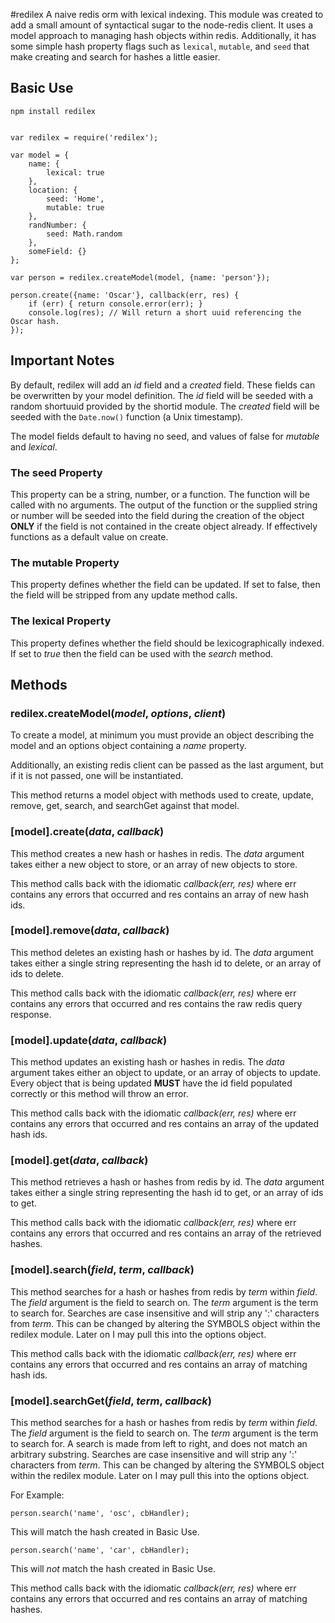 #redilex
A naive redis orm with lexical indexing. This module was created to add a small amount of syntactical sugar to the node-redis client. It uses a model approach to managing hash objects within redis. Additionally, it has some simple hash property flags such as ```lexical```, ```mutable```, and ```seed``` that make creating and search for hashes a little easier.

## Basic Use

    npm install redilex


    var redilex = require('redilex');

    var model = {
        name: {
            lexical: true
        },
        location: {
            seed: 'Home',
            mutable: true
        },
        randNumber: {
            seed: Math.random
        },
        someField: {}
    };

    var person = redilex.createModel(model, {name: 'person'});

    person.create({name: 'Oscar'}, callback(err, res) {
        if (err) { return console.error(err); }
        console.log(res); // Will return a short uuid referencing the Oscar hash.
    });

## Important Notes
By default, redilex will add an *id* field and a *created* field. These fields can be overwritten by your model definition. The *id* field will be seeded with a random shortuuid provided by the shortid module. The *created* field will be seeded with the ```Date.now()``` function (a Unix timestamp).

The model fields default to having no seed, and values of false for *mutable* and *lexical*.

### The **seed** Property
This property can be a string, number, or a function. The function will be called with no arguments. The output of the function or the supplied string or number will be seeded into the field during the creation of the object **ONLY** if the field is not contained in the create object already. If effectively functions as a default value on create.

### The **mutable** Property
This property defines whether the field can be updated. If set to false, then the field will be stripped from any update method calls.

### The **lexical** Property
This property defines whether the field should be lexicographically indexed. If set to *true* then the field can be used with the *search* method.

## Methods

### **redilex.createModel**(*model*, *options*, *client*)
To create a model, at minimum you must provide an object describing the model and an options object containing a *name* property.

Additionally, an existing redis client can be passed as the last argument, but if it is not passed, one will be instantiated.

This method returns a model object with methods used to create, update, remove, get, search, and searchGet against that model.

### [model].**create**(*data*, *callback*)
This method creates a new hash or hashes in redis. The *data* argument takes either a new object to store, or an array of new objects to store.

This method calls back with the idiomatic *callback(err, res)* where err contains any errors that occurred and res contains an array of new hash ids.

### [model].**remove**(*data*, *callback*)
This method deletes an existing hash or hashes by id. The *data* argument takes either a single string representing the hash id to delete, or an array of ids to delete.

This method calls back with the idiomatic *callback(err, res)* where err contains any errors that occurred and res contains the raw redis query response.

### [model].**update**(*data*, *callback*)
This method updates an existing hash or hashes in redis. The *data* argument takes either an object to update, or an array of objects to update. Every object that is being updated **MUST** have the id field populated correctly or this method will throw an error.

This method calls back with the idiomatic *callback(err, res)* where err contains any errors that occurred and res contains an array of the updated hash ids.

### [model].**get**(*data*, *callback*)
This method retrieves a hash or hashes from redis by id. The *data* argument takes either a single string representing the hash id to get, or an array of ids to get.

This method calls back with the idiomatic *callback(err, res)* where err contains any errors that occurred and res contains an array of the retrieved hashes.

### [model].**search**(*field*, *term*, *callback*)
This method searches for a hash or hashes from redis by *term* within *field*. The *field* argument is the field to search on. The *term* argument is the term to search for. Searches are case insensitive and will strip any ':' characters from *term*. This can be changed by altering the SYMBOLS object within the redilex module. Later on I may pull this into the options object.

This method calls back with the idiomatic *callback(err, res)* where err contains any errors that occurred and res contains an array of matching hash ids.

### [model].**searchGet**(*field*, *term*, *callback*)
This method searches for a hash or hashes from redis by *term* within *field*. The *field* argument is the field to search on. The *term* argument is the term to search for. A search is made from left to right, and does not match an arbitrary substring. Searches are case insensitive and will strip any ':' characters from *term*. This can be changed by altering the SYMBOLS object within the redilex module. Later on I may pull this into the options object.

For Example:

    person.search('name', 'osc', cbHandler);

This will match the hash created in Basic Use.

    person.search('name', 'car', cbHandler);

This will *not* match the hash created in Basic Use.

This method calls back with the idiomatic *callback(err, res)* where err contains any errors that occurred and res contains an array of matching hashes.
